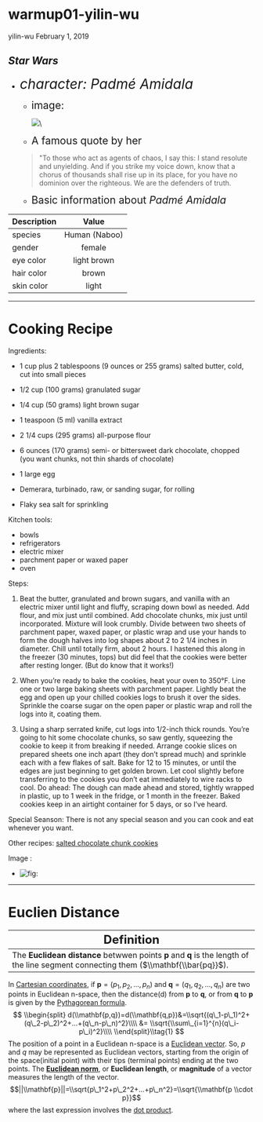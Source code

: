 warmup01-yilin-wu
================
yilin-wu
February 1, 2019

*Star Wars*
-----------

-   *<span style=" font-size:2em;">character: Padmé Amidala </span>*

    -   <span style=" font-size:1.5em;">image:</span>

        ![](https://vignette.wikia.nocookie.net/starwars/images/b/b2/Padmegreenscrshot.jpg/revision/latest?cb=20100423143631)\\

    -   <span style=" font-size:1.5em;"> A famous quote by her</span>

    > "To those who act as agents of chaos, I say this: I stand resolute and unyielding. And if you strike my voice down, know that a chorus of thousands shall rise up in its place, for you have no dominion over the righteous. We are the defenders of truth.

    -   <span style=" font-size:1.5em;"> Basic information about *Padmé Amidala* </span>

| Description |     Value     |
|-------------|:-------------:|
| species     | Human (Naboo) |
| gender      |     female    |
| eye color   |  light brown  |
| hair color  |     brown     |
| skin color  |     light     |

------------------------------------------------------------------------

**Cooking Recipe**
==================

Ingredients:

-   1 cup plus 2 tablespoons (9 ounces or 255 grams) salted butter, cold, cut into small pieces

-   1/2 cup (100 grams) granulated sugar

-   1/4 cup (50 grams) light brown sugar
-   1 teaspoon (5 ml) vanilla extract
-   2 1/4 cups (295 grams) all-purpose flour
-   6 ounces (170 grams) semi- or bittersweet dark chocolate, chopped (you want chunks, not thin shards of chocolate)
-   1 large egg
-   Demerara, turbinado, raw, or sanding sugar, for rolling
-   Flaky sea salt for sprinkling

Kitchen tools:

-   bowls
-   refrigerators
-   electric mixer
-   parchment paper or waxed paper
-   oven

Steps:

1.  Beat the butter, granulated and brown sugars, and vanilla with an electric mixer until light and fluffy, scraping down bowl as needed. Add flour, and mix just until combined. Add chocolate chunks, mix just until incorporated. Mixture will look crumbly. Divide between two sheets of parchment paper, waxed paper, or plastic wrap and use your hands to form the dough halves into log shapes about 2 to 2 1/4 inches in diameter. Chill until totally firm, about 2 hours. I hastened this along in the freezer (30 minutes, tops) but did feel that the cookies were better after resting longer. (But do know that it works!)

2.  When you’re ready to bake the cookies, heat your oven to 350°F. Line one or two large baking sheets with parchment paper. Lightly beat the egg and open up your chilled cookies logs to brush it over the sides. Sprinkle the coarse sugar on the open paper or plastic wrap and roll the logs into it, coating them.

3.  Using a sharp serrated knife, cut logs into 1/2-inch thick rounds. You’re going to hit some chocolate chunks, so saw gently, squeezing the cookie to keep it from breaking if needed. Arrange cookie slices on prepared sheets one inch apart (they don’t spread much) and sprinkle each with a few flakes of salt. Bake for 12 to 15 minutes, or until the edges are just beginning to get golden brown. Let cool slightly before transferring to the cookies you don’t eat immediately to wire racks to cool. Do ahead: The dough can made ahead and stored, tightly wrapped in plastic, up to 1 week in the fridge, or 1 month in the freezer. Baked cookies keep in an airtight container for 5 days, or so I’ve heard.

Special Seanson:
There is not any special season and you can cook and eat whenever you want.

Other recipes:
[salted chocolate chunk cookies](https://smittenkitchen.com/2015/04/salted-chocolate-chunk-cookies/)

Image :

-   ![](https://static01.nyt.com/images/2018/12/12/dining/16COOKING-SHORTBREADCOOKIES3/16COOKING-SHORTBREADCOOKIES3-articleLarge.jpg "fig:")

------------------------------------------------------------------------

Euclien Distance
================

| <span style=" font-size:1.5em;">Definition</span>                                                                                    |
|--------------------------------------------------------------------------------------------------------------------------------------|
| The **Euclidean distance** betwwen points **p** and **q** is the length of the line segment connecting them ($\\mathbf{\\bar{pq}}$). |

In [Cartesian coordinates](https://en.wikipedia.org/wiki/Cartesian_coordinate_system), if **p** = (*p*<sub>1</sub>, *p*<sub>2</sub>, ..., *p*<sub>*n*</sub>) and **q** = (*q*<sub>1</sub>, *q*<sub>2</sub>, ..., *q*<sub>*n*</sub>) are two points in Euclidean n-space, then the distance(d) from **p** to **q**, or from **q** to **p** is given by the [Pythagorean formula](https://en.wikipedia.org/wiki/Pythagorean_theorem).
$$
\\begin{split}
 d(\\mathbf{p,q})=d(\\mathbf{q,p})&=\\sqrt{(q\_1-p\_1)^2+(q\_2-p\_2)^2+...+(q\_n-p\_n)^2}\\\\
&= \\sqrt{\\sum\_{i=1}^{n}(q\_i-p\_i)^2}\\\\
\\end{split}\\tag{1}
$$
 The position of a point in a Euclidean n-space is a [Euclidean vector](https://en.wikipedia.org/wiki/Euclidean_vector). So, *p* and *q* may be represented as Euclidean vectors, starting from the origin of the space(initial point) with their tips (terminal points) ending at the two points. The [**Euclidean norm**](https://en.wikipedia.org/wiki/Norm_(mathematics)#Euclidean_norm), or **Euclidean length**, or **magnitude** of a vector measures the length of the vector.
$$||\\mathbf{p}||=\\sqrt{p\_1^2+p\_2^2+...+p\_n^2}=\\sqrt{\\mathbf{p \\cdot p}}$$
 where the last expression involves the [dot product](https://en.wikipedia.org/wiki/Dot_product).
